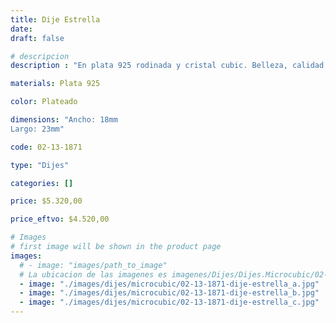```yaml
---
title: Dije Estrella
date: 
draft: false

# descripcion
description : "En plata 925 rodinada y cristal cubic. Belleza, calidad y delicadeza."

materials: Plata 925

color: Plateado

dimensions: "Ancho: 18mm 
Largo: 23mm"

code: 02-13-1871

type: "Dijes"

categories: []

price: $5.320,00

price_eftvo: $4.520,00

# Images
# first image will be shown in the product page
images:
  # - image: "images/path_to_image"
  # La ubicacion de las imagenes es imagenes/Dijes/Dijes.Microcubic/02-13-1871-dije-estrella
  - image: "./images/dijes/microcubic/02-13-1871-dije-estrella_a.jpg"
  - image: "./images/dijes/microcubic/02-13-1871-dije-estrella_b.jpg"
  - image: "./images/dijes/microcubic/02-13-1871-dije-estrella_c.jpg"
---
```


